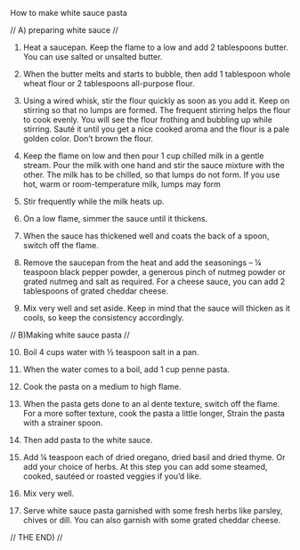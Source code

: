 How to make white sauce pasta

//
A) preparing white sauce
//

1. Heat a saucepan. Keep the flame to a low and add 2 tablespoons butter. You can use salted or unsalted butter.

2. When the butter melts and starts to bubble, then add 1 tablespoon whole wheat flour or 2 tablespoons all-purpose flour.

3. Using a wired whisk, stir the flour quickly as soon as you add it. Keep on stirring so that no lumps are formed. The frequent stirring helps the flour to cook evenly. You will see the flour frothing and bubbling up while stirring. Sauté it until you get a nice cooked aroma and the flour is a pale golden color. Don’t brown the flour.

4. Keep the flame on low and then pour 1 cup chilled milk in a gentle stream. Pour the milk with one hand and stir the sauce mixture with the other. The milk has to be chilled, so that lumps do not form. If you use hot, warm or room-temperature milk, lumps may form

5. Stir frequently while the milk heats up.

6. On a low flame, simmer the sauce until it thickens.

7. When the sauce has thickened well and coats the back of a spoon, switch off the flame.

8. Remove the saucepan from the heat and add the seasonings – ¼ teaspoon black pepper powder, a generous pinch of nutmeg powder or grated nutmeg and salt as required. For a cheese sauce, you can add 2 tablespoons of grated cheddar cheese.

9. Mix very well and set aside. Keep in mind that the sauce will thicken as it cools, so keep the consistency accordingly.

//
B)Making white sauce pasta
//

10. Boil 4 cups water with ½ teaspoon salt in a pan.

11. When the water comes to a boil, add 1 cup penne pasta.
 
12. Cook the pasta on a medium to high flame.

13. When the pasta gets done to an al dente texture, switch off the flame. For a more softer texture, cook the pasta a little longer, Strain the pasta with a strainer spoon.
 
14. Then add pasta to the white sauce.

15. Add ¼ teaspoon each of dried oregano, dried basil and dried thyme. Or add your choice of herbs. At this step you can add some steamed, cooked, sautéed or roasted veggies if you’d like.
 
16. Mix very well.

17. Serve white sauce pasta garnished with some fresh herbs like parsley, chives or dill. You can also garnish with some grated cheddar cheese.

//
THE END)
// 